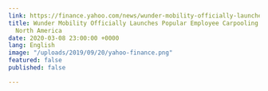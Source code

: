 ```yaml
---
link: https://finance.yahoo.com/news/wunder-mobility-officially-launches-popular-130000476.html
title: Wunder Mobility Officially Launches Popular Employee Carpooling Service in
  North America
date: 2020-03-08 23:00:00 +0000
lang: English
image: "/uploads/2019/09/20/yahoo-finance.png"
featured: false
published: false

---
```

